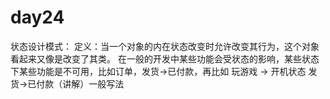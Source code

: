 # day24

状态设计模式：
定义：当一个对象的内在状态改变时允许改变其行为，这个对象看起来又像是改变了其类。
    在一般的开发中某些功能会受状态的影响，某些状态下某些功能是不可用，比如订单，发货->已付款，再比如 玩游戏 -> 开机状态
    发货->已付款（讲解）一般写法